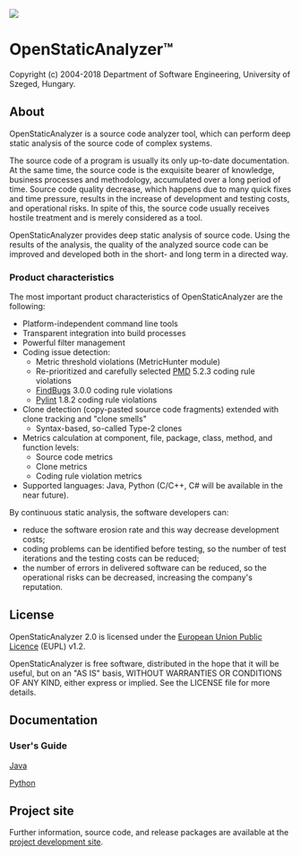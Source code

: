 ![](https://raw.githubusercontent.com/sed-inf-u-szeged/OpenStaticAnalyzer/master/OpenStaticAnalyzer/doc/logo/OSA_small.png)

# OpenStaticAnalyzer™
Copyright (c) 2004-2018 Department of Software Engineering, University of Szeged, Hungary.

## About

OpenStaticAnalyzer is a source code analyzer tool, which can perform deep static analysis of the source code of complex systems.

The source code of a program is usually its only up-to-date documentation. At the same time, the source code is the exquisite bearer of knowledge, business processes and methodology, accumulated over a long period of time. Source code quality decrease, which happens due to many quick fixes and time pressure, results in the increase of development and testing costs, and operational risks. In spite of this, the source code usually receives hostile treatment and is merely considered as a tool.

OpenStaticAnalyzer provides deep static analysis of source code. Using the results of the analysis, the quality of the analyzed source code can be improved and developed both in the short- and long term in a directed way.

### Product characteristics

The most important product characteristics of OpenStaticAnalyzer are the following:
- Platform-independent command line tools
- Transparent integration into build processes
- Powerful filter management
- Coding issue detection:
    - Metric threshold violations (MetricHunter module)
    - Re-prioritized and carefully selected [PMD] 5.2.3 coding rule violations
    - [FindBugs] 3.0.0 coding rule violations
    - [Pylint] 1.8.2 coding rule violations
- Clone detection (copy-pasted source code fragments) extended with clone tracking and "clone smells"
    - Syntax-based, so-called Type-2 clones
- Metrics calculation at component, file, package, class, method, and function levels:
    - Source code metrics
    - Clone metrics
    - Coding rule violation metrics
- Supported languages: Java, Python (C/C++, C# will be available in the near future).

[PMD]:http://pmd.sourceforge.net/
[FindBugs]:http://findbugs.sourceforge.net
[Pylint]:http://www.pylint.org/

By continuous static analysis, the software developers can:
- reduce the software erosion rate and this way decrease development costs;
- coding problems can be identified before testing, so the number of test iterations and the testing costs can be reduced;
- the number of errors in delivered software can be reduced, so the operational risks can be decreased, increasing the company's reputation.

## License
OpenStaticAnalyzer 2.0 is licensed under the [European Union Public Licence](https://joinup.ec.europa.eu/software/page/eupl) (EUPL) v1.2.

OpenStaticAnalyzer is free software, distributed in the hope that it will be useful, but on an "AS IS" basis, WITHOUT WARRANTIES OR CONDITIONS OF ANY KIND, either express or implied. See the LICENSE file for more details.

## Documentation

### User's Guide

[Java](https://github.com/sed-inf-u-szeged/OpenStaticAnalyzer/blob/master/OpenStaticAnalyzer/java/doc/usersguide/md/Main.md)

[Python](https://github.com/sed-inf-u-szeged/OpenStaticAnalyzer/blob/master/OpenStaticAnalyzer/python/doc/usersguide/md/Main.md)

## Project site

Further information, source code, and release packages are available at the [project development site](https://github.com/sed-inf-u-szeged/OpenStaticAnalyzer).
